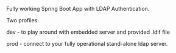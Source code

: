 Fully working Spring Boot App with LDAP Authentication.

Two profiles: 
  
  dev - to play around with embedded server and provided .ldif file
  
  prod - connect to your fully operational stand-alone ldap server.

